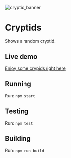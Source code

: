 ![cryptid_banner](https://github.com/user-attachments/assets/3c2f4576-d4cf-4639-a40a-96a42e86fdab)

# Cryptids

Shows a random cryptid.

## Live demo

[Enjoy some crypids right here](https://ruscoe.org/cryptids/)

## Running

Run: `npm start`

## Testing

Run: `npm test`

## Building

Run: `npm run build`
